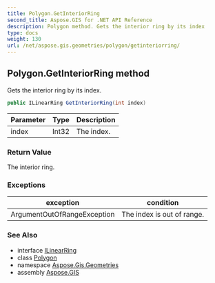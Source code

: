 ```yaml
---
title: Polygon.GetInteriorRing
second_title: Aspose.GIS for .NET API Reference
description: Polygon method. Gets the interior ring by its index
type: docs
weight: 130
url: /net/aspose.gis.geometries/polygon/getinteriorring/
---
```

## Polygon.GetInteriorRing method

Gets the interior ring by its index.

```csharp
public ILinearRing GetInteriorRing(int index)
```

| Parameter | Type | Description |
| --- | --- | --- |
| index | Int32 | The index. |

### Return Value

The interior ring.

### Exceptions

| exception | condition |
| --- | --- |
| ArgumentOutOfRangeException | The index is out of range. |

### See Also

* interface [ILinearRing](../../ilinearring/)
* class [Polygon](../)
* namespace [Aspose.Gis.Geometries](../../polygon/)
* assembly [Aspose.GIS](../../../)


